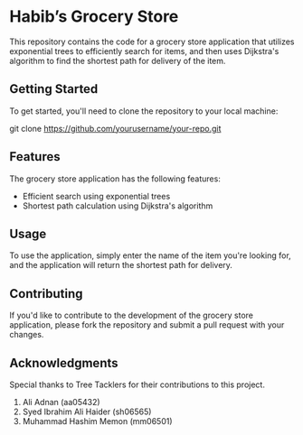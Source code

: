 # Habib’s Grocery Store

This repository contains the code for a grocery store application that utilizes exponential trees to efficiently search for items, and then uses Dijkstra's algorithm to find the shortest path for delivery of the item.

## Getting Started
To get started, you'll need to clone the repository to your local machine:

git clone https://github.com/yourusername/your-repo.git

## Features
The grocery store application has the following features:

- Efficient search using exponential trees
- Shortest path calculation using Dijkstra's algorithm

## Usage
To use the application, simply enter the name of the item you're looking for, and the application will return the shortest path for delivery.

## Contributing
If you'd like to contribute to the development of the grocery store application, please fork the repository and submit a pull request with your changes.

## Acknowledgments
Special thanks to Tree Tacklers for their contributions to this project. 
1. Ali Adnan (aa05432)
2. Syed Ibrahim Ali Haider (sh06565)
3. Muhammad Hashim Memon (mm06501)
